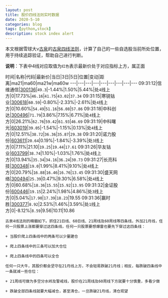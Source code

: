 ```yaml
---
layout: post
title: 股价四线法则实时数据
date: 2020-5-10
categories: blog
tags: [python,stock]
description: stock index alert
---
```



本文根据雪球大v[古泉](https://xueqiu.com/u/7148646888)的[古泉四线法则](https://xueqiu.com/7148646888/130498192)，计算了自己的一些自选股当前所处位置，用于持续追踪验证，帮助自己进行判断。

**说明**：下表中4线对应取值为`红色`表示最新价处于对应指标上方，属正面

时间|名称|代码|最新价|当日|3日|5日|位置|变动|距离|ma21|ma60|ma21w|ma60w
---|---|---|---|---|---|---|---|---
09:31:12|信维通信|[300136](https://xueqiu.com/S/SZ300136)|`49.3`|-1.44%|1.50%|5.44%|处`4`线上方|0|17.73%|`46.16`|`41.75`|`43.02`|`37.34`
09:31:15|寒锐钴业|[300618](https://xueqiu.com/S/SZ300618)|`60.59`|-0.80%|-2.33%|-2.61%|处`4`线上方|0|10.60%|`54.49`|`51.16`|`56.08`|`57.86`
09:31:18|中科创达|[300496](https://xueqiu.com/S/SZ300496)|`71.79`|3.86%|7.15%|6.71%|处`4`线上方|0|26.21%|`62.76`|`59.42`|`61.93`|`46.69`
09:31:19|中科曙光|[603019](https://xueqiu.com/S/SH603019)|`39.05`|-1.54%|-1.15%|0.13%|处`4`线上方|0|12.51%|`38.72`|`36.36`|`35.87`|`29.38`
09:31:20|诺力股份|[603611](https://xueqiu.com/S/SH603611)|`20.64`|0.19%|-1.84%|-3.39%|处`3`线上方|0|7.11%|21.10|`19.25`|`19.44`|`17.61`
09:31:26|华友钴业|[603799](https://xueqiu.com/S/SH603799)|`38.74`|1.10%|-1.03%|1.76%|处`4`线上方|0|13.94%|`35.34`|`34.16`|`36.24`|`30.73`
09:31:27|长亮科技|[300348](https://xueqiu.com/S/SZ300348)|`19.0`|1.99%|8.41%|9.10%|处`4`线上方|0|20.79%|`16.88`|`16.46`|`16.76`|`13.45`
09:31:30|盛天网络|[300494](https://xueqiu.com/S/SZ300494)|`25.39`|0.47%|9.30%|6.58%|处`4`线上方|0|60.68%|`18.36`|`15.55`|`15.92`|`13.95`
09:31:32|金证股份|[600446](https://xueqiu.com/S/SH600446)|`19.15`|2.24%|1.98%|4.86%|处`3`线上方|0|5.04%|`17.90`|`17.39`|`18.23`|19.55
09:31:36|赢时胜|[300377](https://xueqiu.com/S/SZ300377)|`8.92`|2.53%|1.46%|3.59%|处`1`线上方|0|-8.12%|`8.59`|9.56|10.11|10.86

```
古泉4线法则的精髓如下。抓住21日线、60日线、21周线及60周线等四条线，外加21月线，任何一只股票上涨都要穿过这四条线，任何一只股票要想爆雷也要先下穿过这四条线：

+ 当股价爬上四条线中的两条可以少量建仓

+ 爬上四条线中的三条可以加大仓位

+ 爬上四条线中的四条可以全仓

任何一只大牛，其股价都会坚守在21月线上方，不会轻易跌破21月线；相反，每跌破四条线中一条就减一些仓位：

+ 21周线可做为多空分水岭及警戒线，股价在21周线及60周线下方就要十分慎重，多看少做

+ 跌破全部四条线就要大幅减仓，甚至清仓，一旦跌破21月线，清仓观望
```